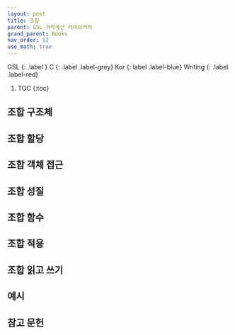 ```yaml
---
layout: post
title: 조합
parent: GSL 과학계산 라이브러리
grand_parent: Books
nav_order: 12
use_math: true
---
```


GSL
{: .label }
C
{: .label .label-grey}
Kor
{: label .label-blue}
Writing
{: .label .label-red}

1. TOC
{:toc}


## 조합 구조체

## 조합 할당

## 조합 객체 접근

## 조합 성질

## 조합 함수

## 조합 적용

## 조합 읽고 쓰기

## 예시

## 참고 문헌